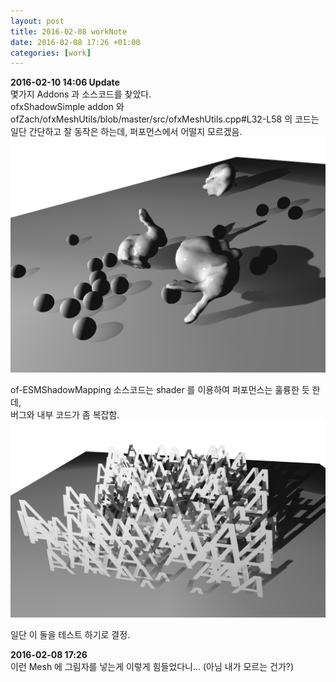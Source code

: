 ```yaml
---
layout: post
title: 2016-02-08 workNote
date: 2016-02-08 17:26 +01:00
categories: [work]
---
```

**2016-02-10 14:06 Update**   
몇가지 Addons 과 소스코드를 찾았다.    
ofxShadowSimple addon 와 ofZach/ofxMeshUtils/blob/master/src/ofxMeshUtils.cpp#L32-L58 의 코드는 
일단 간단하고 잘 동작은 하는데, 퍼포먼스에서 어떨지 모르겠음.   
![/assets/images/shadow_01.jpg](/assets/images/shadow_01.jpg)   
    
of-ESMShadowMapping 소스코드는 shader 를 이용하여 퍼포먼스는 훌륭한 듯 한데,  
버그와 내부 코드가 좀 복잡함.   
![/assets/images/shadow_04.jpg](/assets/images/shadow_04.jpg)   


일단 이 둘을 테스트 하기로 결정.   



**2016-02-08 17:26**   
이런 Mesh 에 그림자를 넣는게 이렇게 힘들었다니... (아님 내가 모르는 건가?)
